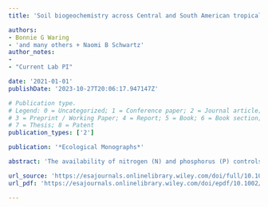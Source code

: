 ```yaml
---
title: 'Soil biogeochemistry across Central and South American tropical dry forests'

authors:
- Bonnie G Waring
- 'and many others + Naomi B Schwartz'
author_notes:
- 
- "Current Lab PI"

date: '2021-01-01'
publishDate: '2023-10-27T20:06:17.947147Z'

# Publication type.
# Legend: 0 = Uncategorized; 1 = Conference paper; 2 = Journal article;
# 3 = Preprint / Working Paper; 4 = Report; 5 = Book; 6 = Book section;
# 7 = Thesis; 8 = Patent
publication_types: ['2']

publication: '*Ecological Monographs*'

abstract: 'The availability of nitrogen (N) and phosphorus (P) controls the flow of carbon (C) among plants, soils, and the atmosphere, thereby shaping terrestrial ecosystem responses to global change. Soil C, N, and P cycles are linked by drivers operating at multiple spatial and temporal scales: landscape-level variation in macroclimate and soil geochemistry, stand-scale heterogeneity in forest composition, and microbial community dynamics at the soil pore scale. Yet in many biomes, we do not know at which scales most of the biogeochemical variation emerges, nor which processes drive cross-scale feedbacks. Here, we examined the drivers and spatial/temporal scales of variation in soil biogeochemistry across four tropical dry forests spanning steep environmental gradients. To do so, we quantified soil C, N, and P pools, extracellular enzyme activities, and microbial community structure across wet and dry seasons in 16 plots located in Colombia, Costa Rica, Mexico, and Puerto Rico. Soil biogeochemistry exhibited marked heterogeneity across the 16 plots, with total organic C, N, and P pools varying fourfold, and inorganic nutrient pools by an order of magnitude. Most soil characteristics changed more across space (i.e., among sites and plots) than over time (between dry and wet season samplings). We observed stoichiometric decoupling among C, N, and P cycles, which may reflect their divergent biogeochemical drivers. Organic C and N pool sizes were positively correlated with the relative abundance of ectomycorrhizal trees and legumes. By contrast, the distribution of soil P pools was driven by soil geochemistry, with larger inorganic P pools in soils with P-rich parent material. Most earth system models assume that soils within a texture class operate similarly, and ignore subgrid cell variation in soil properties. Here we reveal that soil nutrient pools and fluxes exhibit as much variation among four Neotropical dry forests as is observed across terrestrial ecosystems at the global scale. Soil biogeochemical patterns are driven not only by regional differences in soil parent material and climate, but also by local-scale variation in plant and microbial communities. Thus, the biogeochemical patterns we observed across the Neotropical dry forest biome challenge representation of soil processes in ecosystem models.'

url_source: 'https://esajournals.onlinelibrary.wiley.com/doi/full/10.1002/ecm.1453'
url_pdf: 'https://esajournals.onlinelibrary.wiley.com/doi/epdf/10.1002/ecm.1453'

---
```

